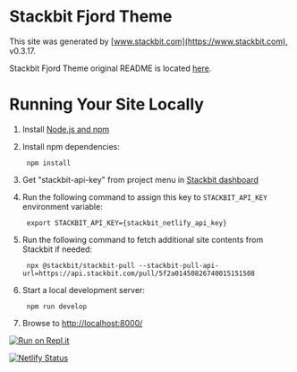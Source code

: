 # Stackbit Fjord Theme

This site was generated by [www.stackbit.com](https://www.stackbit.com), v0.3.17.

Stackbit Fjord Theme original README is located [here](./README.theme.md).

# Running Your Site Locally

1. Install [Node.js and npm](https://nodejs.org/en/)

1. Install npm dependencies:

        npm install

1. Get "stackbit-api-key" from project menu in [Stackbit dashboard](https://app.stackbit.com/dashboard)

1. Run the following command to assign this key to `STACKBIT_API_KEY` environment variable:

        export STACKBIT_API_KEY={stackbit_netlify_api_key}

1. Run the following command to fetch additional site contents from Stackbit if needed:

        npx @stackbit/stackbit-pull --stackbit-pull-api-url=https://api.stackbit.com/pull/5f2a01450826740015151508

1. Start a local development server:

        npm run develop

1. Browse to [http://localhost:8000/](http://localhost:8000/)


[![Run on Repl.it](https://repl.it/badge/github/donnay/melodic-cabbage)](https://repl.it/github/donnay/melodic-cabbage)

[![Netlify Status](https://api.netlify.com/api/v1/badges/0d1dcabc-6611-453a-908b-9b65133cf258/deploy-status)](https://app.netlify.com/sites/melodic-cabbage-a0145/deploys) 